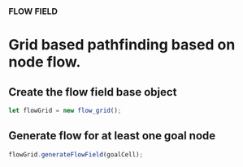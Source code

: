 ### FLOW FIELD

# Grid based pathfinding based on node flow.

## Create the flow field base object
```javascript
let flowGrid = new flow_grid();
```

## Generate flow for at least one goal node
```javascript
flowGrid.generateFlowField(goalCell);
```